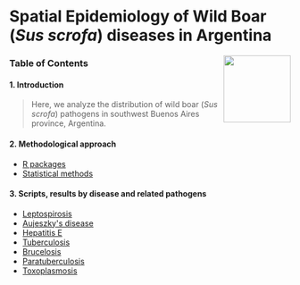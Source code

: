 # Spatial Epidemiology of Wild Boar (*Sus scrofa*) diseases in Argentina

<img src="https://user-images.githubusercontent.com/20196847/82152923-d78ba600-983a-11ea-9bfc-2a9115a029f5.jpg" height="120" width="120" img align="right">

### Table of Contents

#### 1. Introduction  
> Here, we analyze the distribution of wild boar (*Sus scrofa*) pathogens in southwest Buenos Aires province, Argentina. 

#### 2. Methodological approach  
- [R packages](./R-packages/R-packages.md)    
- [Statistical methods](./Statistical_methods/Methods.md)    

#### 3. Scripts, results by disease and related pathogens    
- [Leptospirosis](./Results/Leptospira.md)    
- [Aujeszky's disease](./Results/Aujeszky.md)  
- [Hepatitis E](#hepatitis-e-virus)  
- [Tuberculosis](#mycobacterium-bovis)  
- [Brucelosis](#brucelosis)  
- [Paratuberculosis](#paratuebrculosis)  
- [Toxoplasmosis](#toxoplasmosis)



